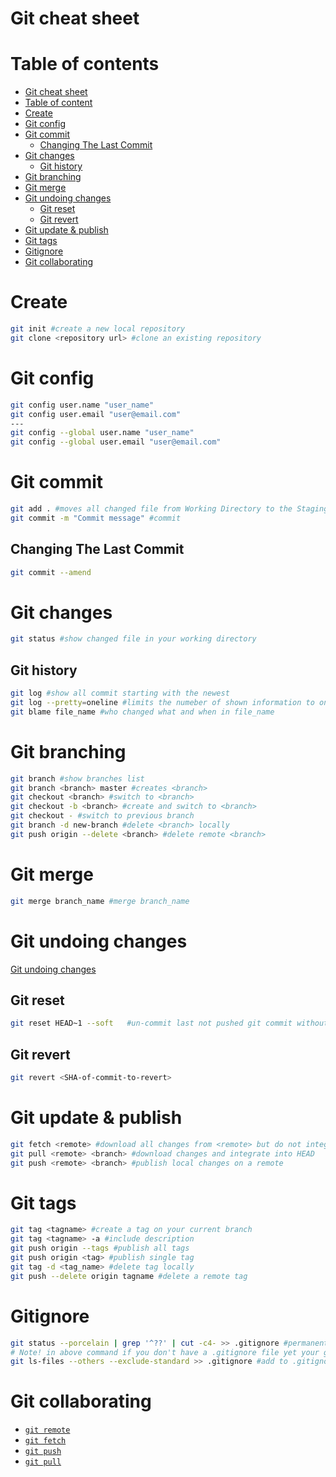 # Git cheat sheet

# Table of contents

- [Git cheat sheet](#git-cheat-sheet)
- [Table of content](#table-of-contents)
- [Create](#create)
- [Git config](#git-config)
- [Git commit](#git-commit)
  - [Changing The Last Commit](#changing-the-last-commit)
- [Git changes](#git-changes)
  - [Git history](#git-history)
- [Git branching](#git-branching)
- [Git merge](#git-merge)
- [Git undoing changes](#git-undoing-changes)
  - [Git reset](#git-reset)
  - [Git revert](#git-revert)
- [Git update & publish](#git-update-&-publish)
- [Git tags](#git-tags)
- [Gitignore](#gitignore)
- [Git collaborating](#git-collaborating)

# Create
```bash
git init #create a new local repository
git clone <repository url> #clone an existing repository
```

# Git config 
```bash
git config user.name "user_name"
git config user.email "user@email.com"
---
git config --global user.name "user_name"
git config --global user.email "user@email.com"
```

# Git commit

```bash
git add . #moves all changed file from Working Directory to the Staging Index
git commit -m "Commit message" #commit
```

## Changing The Last Commit
```bash
git commit --amend
```

# Git changes
```bash
git status #show changed file in your working directory
```

## Git history
```bash
git log #show all commit starting with the newest
git log --pretty=oneline #limits the numeber of shown information to oneline
git blame file_name #who changed what and when in file_name
```

# Git branching
```bash
git branch #show branches list
git branch <branch> master #creates <branch>
git checkout <branch> #switch to <branch>
git checkout -b <branch> #create and switch to <branch>
git checkout - #switch to previous branch
git branch -d new-branch #delete <branch> locally
git push origin --delete <branch> #delete remote <branch>
```

# Git merge
```bash
git merge branch_name #merge branch_name
```

# Git undoing changes
[Git undoing changes](https://www.atlassian.com/git/tutorials/undoing-changes)

## Git reset
```bash
git reset HEAD~1 --soft   #un-commit last not pushed git commit without losing the changes
```

## Git revert 
```bash
git revert <SHA-of-commit-to-revert>
```

# Git update & publish
```bash
git fetch <remote> #download all changes from <remote> but do not integrate into HEAD
git pull <remote> <branch> #download changes and integrate into HEAD
git push <remote> <branch> #publish local changes on a remote
```

# Git tags
```bash
git tag <tagname> #create a tag on your current branch
git tag <tagname> -a #include description
git push origin --tags #publish all tags
git push origin <tag> #publish single tag
git tag -d <tag_name> #delete tag locally
git push --delete origin tagname #delete a remote tag
```

# Gitignore
```bash
git status --porcelain | grep '^??' | cut -c4- >> .gitignore #permanently ignore currently untracked files
# Note! in above command if you don't have a .gitignore file yet your gitignore will ignore itself!
git ls-files --others --exclude-standard >> .gitignore #add to .gitignore files listed in untracked files - works from repository root
```

# Git collaborating

- [```git remote```](https://www.atlassian.com/git/tutorials/syncing)
- [```git fetch```](https://www.atlassian.com/git/tutorials/syncing/git-fetch)
- [```git push```](https://www.atlassian.com/git/tutorials/syncing/git-push)
- [```git pull```](https://www.atlassian.com/git/tutorials/syncing/git-pull)

